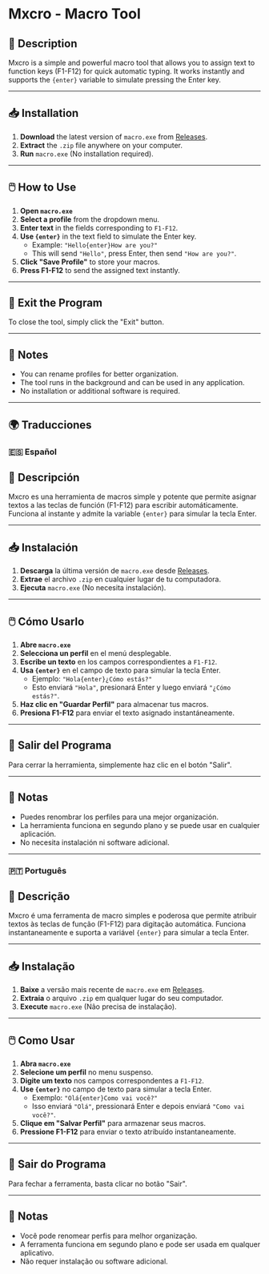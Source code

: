 # Mxcro - Macro Tool

## 📜 Description

Mxcro is a simple and powerful macro tool that allows you to assign text to function keys (F1-F12) for quick automatic typing. It works instantly and supports the `{enter}` variable to simulate pressing the Enter key.

---

## 📥 Installation

1. **Download** the latest version of `macro.exe` from [Releases](https://github.com/your-repo/releases).
2. **Extract** the `.zip` file anywhere on your computer.
3. **Run** `macro.exe` (No installation required).

---

## 🖱️ How to Use

1. **Open `macro.exe`**  
2. **Select a profile** from the dropdown menu.  
3. **Enter text** in the fields corresponding to `F1-F12`.  
4. **Use `{enter}`** in the text field to simulate the Enter key.  
   - Example: `"Hello{enter}How are you?"`  
   - This will send `"Hello"`, press Enter, then send `"How are you?"`.  
5. **Click "Save Profile"** to store your macros.  
6. **Press F1-F12** to send the assigned text instantly.  

---

## 🛑 Exit the Program

To close the tool, simply click the "Exit" button.

---

## 📝 Notes

- You can rename profiles for better organization.
- The tool runs in the background and can be used in any application.
- No installation or additional software is required.

---

## 🌍 Traducciones

### 🇪🇸 Español

## 📜 Descripción

Mxcro es una herramienta de macros simple y potente que permite asignar textos a las teclas de función (F1-F12) para escribir automáticamente. Funciona al instante y admite la variable `{enter}` para simular la tecla Enter.

---

## 📥 Instalación

1. **Descarga** la última versión de `macro.exe` desde [Releases](https://github.com/your-repo/releases).
2. **Extrae** el archivo `.zip` en cualquier lugar de tu computadora.
3. **Ejecuta** `macro.exe` (No necesita instalación).

---

## 🖱️ Cómo Usarlo

1. **Abre `macro.exe`**  
2. **Selecciona un perfil** en el menú desplegable.  
3. **Escribe un texto** en los campos correspondientes a `F1-F12`.  
4. **Usa `{enter}`** en el campo de texto para simular la tecla Enter.  
   - Ejemplo: `"Hola{enter}¿Cómo estás?"`  
   - Esto enviará `"Hola"`, presionará Enter y luego enviará `"¿Cómo estás?"`.  
5. **Haz clic en "Guardar Perfil"** para almacenar tus macros.  
6. **Presiona F1-F12** para enviar el texto asignado instantáneamente.  

---

## 🛑 Salir del Programa

Para cerrar la herramienta, simplemente haz clic en el botón "Salir".

---

## 📝 Notas

- Puedes renombrar los perfiles para una mejor organización.
- La herramienta funciona en segundo plano y se puede usar en cualquier aplicación.
- No necesita instalación ni software adicional.

---

### 🇵🇹 Português

## 📜 Descrição

Mxcro é uma ferramenta de macro simples e poderosa que permite atribuir textos às teclas de função (F1-F12) para digitação automática. Funciona instantaneamente e suporta a variável `{enter}` para simular a tecla Enter.

---

## 📥 Instalação

1. **Baixe** a versão mais recente de `macro.exe` em [Releases](https://github.com/your-repo/releases).
2. **Extraia** o arquivo `.zip` em qualquer lugar do seu computador.
3. **Execute** `macro.exe` (Não precisa de instalação).

---

## 🖱️ Como Usar

1. **Abra `macro.exe`**  
2. **Selecione um perfil** no menu suspenso.  
3. **Digite um texto** nos campos correspondentes a `F1-F12`.  
4. **Use `{enter}`** no campo de texto para simular a tecla Enter.  
   - Exemplo: `"Olá{enter}Como vai você?"`  
   - Isso enviará `"Olá"`, pressionará Enter e depois enviará `"Como vai você?"`.  
5. **Clique em "Salvar Perfil"** para armazenar seus macros.  
6. **Pressione F1-F12** para enviar o texto atribuído instantaneamente.  

---

## 🛑 Sair do Programa

Para fechar a ferramenta, basta clicar no botão "Sair".

---

## 📝 Notas

- Você pode renomear perfis para melhor organização.
- A ferramenta funciona em segundo plano e pode ser usada em qualquer aplicativo.
- Não requer instalação ou software adicional.
